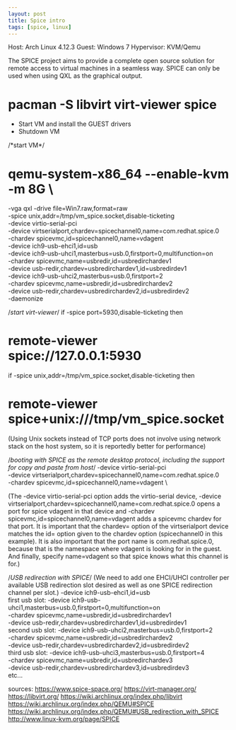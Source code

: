 ```yaml
---
layout: post
title: Spice intro
tags: [spice, linux]
---
```


Host: Arch Linux 4.12.3
Guest: Windows 7
Hypervisor: KVM/Qemu

The SPICE project aims to provide a complete open source solution for remote access to virtual machines in a seamless way.
SPICE can only be used when using QXL as the graphical output.

# pacman -S libvirt virt-viewer spice

- Start VM and install the GUEST drivers
- Shutdown VM

/\*start VM*/
# qemu-system-x86_64 --enable-kvm -m 8G \
-vga qxl -drive file=Win7.raw,format=raw \
-spice unix,addr=/tmp/vm_spice.socket,disable-ticketing \
-device virtio-serial-pci \
-device virtserialport,chardev=spicechannel0,name=com.redhat.spice.0 \
-chardev spicevmc,id=spicechannel0,name=vdagent \
-device ich9-usb-ehci1,id=usb \
-device ich9-usb-uhci1,masterbus=usb.0,firstport=0,multifunction=on \
-chardev spicevmc,name=usbredir,id=usbredirchardev1 \
-device usb-redir,chardev=usbredirchardev1,id=usbredirdev1 \
-device ich9-usb-uhci2,masterbus=usb.0,firstport=2 \
-chardev spicevmc,name=usbredir,id=usbredirchardev2 \
-device usb-redir,chardev=usbredirchardev2,id=usbredirdev2 \
-daemonize

/*start virt-viewer*/
if
-spice port=5930,disable-ticketing
then
# remote-viewer spice://127.0.0.1:5930

if
-spice unix,addr=/tmp/vm_spice.socket,disable-ticketing
then
# remote-viewer spice+unix:///tmp/vm_spice.socket

(Using Unix sockets instead of TCP ports does not involve using network stack on the host system, so it is reportedly better for performance)


/*booting with SPICE as the remote desktop protocol, including the support for copy and paste from host*/
-device virtio-serial-pci \
-device virtserialport,chardev=spicechannel0,name=com.redhat.spice.0 \
-chardev spicevmc,id=spicechannel0,name=vdagent \

(The -device virtio-serial-pci option adds the virtio-serial device, 
-device virtserialport,chardev=spicechannel0,name=com.redhat.spice.0 opens a port for spice vdagent in that device 
and -chardev spicevmc,id=spicechannel0,name=vdagent adds a spicevmc chardev for that port. 
It is important that the chardev= option of the virtserialport device matches the id= option given to the chardev option (spicechannel0 in this example). 
It is also important that the port name is com.redhat.spice.0, because that is the namespace where vdagent is looking for in the guest. 
And finally, specify name=vdagent so that spice knows what this channel is for.)


/*USB redirection with SPICE*/
(We need to add one EHCI/UHCI controller per available USB redirection slot desired as well as one SPICE redirection channel per slot.)
-device ich9-usb-ehci1,id=usb \
first usb slot:
-device ich9-usb-uhci1,masterbus=usb.0,firstport=0,multifunction=on \
-chardev spicevmc,name=usbredir,id=usbredirchardev1 \
-device usb-redir,chardev=usbredirchardev1,id=usbredirdev1 \
second usb slot:
-device ich9-usb-uhci2,masterbus=usb.0,firstport=2 \
-chardev spicevmc,name=usbredir,id=usbredirchardev2 \
-device usb-redir,chardev=usbredirchardev2,id=usbredirdev2 \
third usb slot:
-device ich9-usb-uhci3,masterbus=usb.0,firstport=4 \
-chardev spicevmc,name=usbredir,id=usbredirchardev3 \
-device usb-redir,chardev=usbredirchardev3,id=usbredirdev3 \
etc...

sources:
https://www.spice-space.org/
https://virt-manager.org/
https://libvirt.org/
https://wiki.archlinux.org/index.php/libvirt
https://wiki.archlinux.org/index.php/QEMU#SPICE
https://wiki.archlinux.org/index.php/QEMU#USB_redirection_with_SPICE
http://www.linux-kvm.org/page/SPICE
